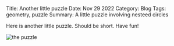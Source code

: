Title: Another little puzzleDate: Nov 29 2022Category: BlogTags: geometry, puzzleSummary: A little puzzle involving nesteed circlesHere is another little puzzle. Should be short. Have fun!![the puzzle]({attach}circles.svg)